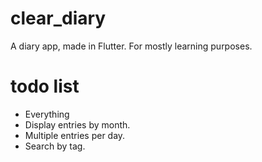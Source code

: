 # clear_diary

A diary app, made in Flutter. For mostly learning purposes.

# todo list
- Everything
- Display entries by month.
- Multiple entries per day.
- Search by tag.